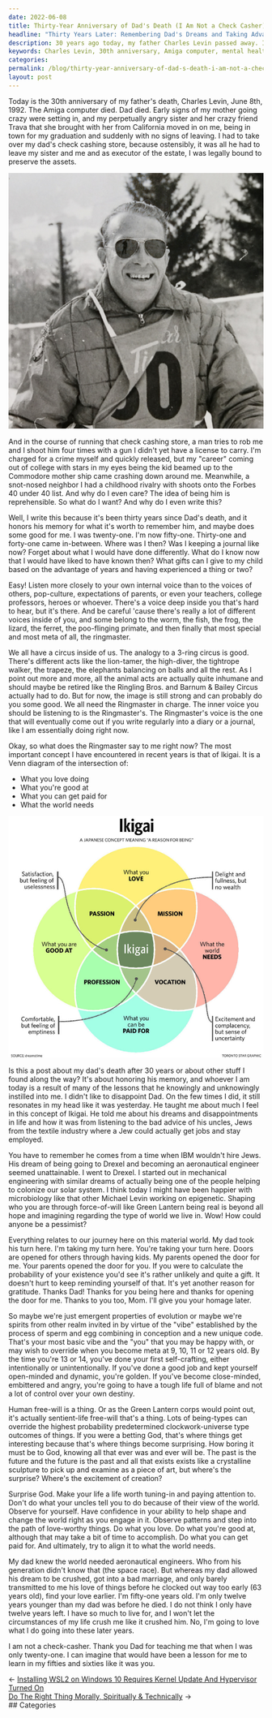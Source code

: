 ```yaml
---
date: 2022-06-08
title: Thirty-Year Anniversary of Dad's Death (I Am Not a Check Casher)
headline: "Thirty Years Later: Remembering Dad's Dreams and Taking Advantage of Life"
description: 30 years ago today, my father Charles Levin passed away. I remember the Amiga computer dying and my mother's mental health declining, as well as my sister and her friend moving in. I was forced to take over my father's check cashing store and in the process, a man attempted to rob me and I shot him four times. I was charged for a crime and my career plans were ruined. I learned from my father not to take the advice of his uncles.
keywords: Charles Levin, 30th anniversary, Amiga computer, mental health, check cashing store, robbery, crime, textile industry, aeronautical engineer, IBM, Jews, Drexel, mechanical engineering, life, dreams, personal experience
categories: 
permalink: /blog/thirty-year-anniversary-of-dad-s-death-i-am-not-a-check-casher/
layout: post
---
```



Today is the 30th anniversary of my father's death, Charles Levin, June 8th, 1992.
The Amiga computer died. Dad died. Early signs of my mother going crazy
were setting in, and my perpetually angry sister and her crazy friend Trava
that she brought with her from California moved in on me, being in town for my
graduation and suddenly with no signs of leaving. I had to take over my dad's
check cashing store, because ostensibly, it was all he had to leave my sister
and me and as executor of the estate, I was legally bound to preserve the
assets.

![Charles Levin Thirtieth Anniversary Of Dads Passing](/assets/images/charles-levin-thirtieth-anniversary-of-dads-passing.jpg)

And in the course of running that check cashing store, a man tries to
rob me and I shoot him four times with a gun I didn't yet have a license to
carry. I'm charged for a crime myself and quickly released, but my "career"
coming out of college with stars in my eyes being the kid beamed up to the
Commodore mother ship came crashing down around me. Meanwhile, a snot-nosed
neighbor I had a childhood rivalry with shoots onto the Forbes 40 under 40
list. And why do I even care? The idea of being him is reprehensible. So what
do I want? And why do I even write this?

Well, I write this because it's been thirty years since Dad's death, and it
honors his memory for what it's worth to remember him, and maybe does some good
for me. I was twenty-one. I'm now fifty-one. Thirty-one and forty-one came
in-between. Where was I then? Was I keeping a journal like now? Forget about
what I would have done differently. What do I know now that I would have liked
to have known then? What gifts can I give to my child based on the advantage of
years and having experienced a thing or two?

Easy! Listen more closely to your own internal voice than to the voices of
others, pop-culture, expectations of parents, or even your teachers, college
professors, heroes or whoever. There's a voice deep inside you that's hard to
hear, but it's there. And be careful 'cause there's really a lot of different
voices inside of you, and some belong to the worm, the fish, the frog, the
lizard, the ferret, the poo-flinging primate, and then finally that most
special and most meta of all, the ringmaster.

We all have a circus inside of us. The analogy to a 3-ring circus is good.
There's different acts like the lion-tamer, the high-diver, the tightrope
walker, the trapeze, the elephants balancing on balls and all the rest. As I
point out more and more, all the animal acts are actually quite inhumane and
should maybe be retired like the Ringling Bros. and Barnum & Bailey Circus
actually had to do. But for now, the image is still strong and can probably do
you some good. We all need the Ringmaster in charge. The inner voice you should
be listening to is the Ringmaster's. The Ringmaster's voice is the one that
will eventually come out if you write regularly into a diary or a journal, like
I am essentially doing right now.

Okay, so what does the Ringmaster say to me right now? The most important
concept I have encountered in recent years is that of Ikigai. It is a Venn
diagram of the intersection of:

- What you love doing
- What you're good at
- What you can get paid for
- What the world needs

![Ikigai What You Love Are Good At Get Paid For World Needs Venn Diagram](/assets/images/ikigai-what-you-love-are-good-at-get-paid-for-world-needs-venn-diagram.jpg)

Is this a post about my dad's death after 30 years or about other stuff I found
along the way? It's about honoring his memory, and whoever I am today is a
result of many of the lessons that he knowingly and unknowingly instilled into
me. I didn't like to disappoint Dad. On the few times I did, it still resonates
in my head like it was yesterday. He taught me about much I feel in this
concept of Ikigai. He told me about his dreams and disappointments in life and
how it was from listening to the bad advice of his uncles, Jews from the
textile industry where a Jew could actually get jobs and stay employed.

You have to remember he comes from a time when IBM wouldn't hire Jews. His
dream of being going to Drexel and becoming an aeronautical engineer seemed
unattainable. I went to Drexel. I started out in mechanical engineering with
similar dreams of actually being one of the people helping to colonize our
solar system. I think today I might have been happier with microbiology like
that other Michael Levin working on epigenetic. Shaping who you are through
force-of-will like Green Lantern being real is beyond all hope and imagining
regarding the type of world we live in. Wow! How could anyone be a pessimist?

Everything relates to our journey here on this material world. My dad took his
turn here. I'm taking my turn here. You're taking your turn here. Doors are
opened for others through having kids. My parents opened the door for me. Your
parents opened the door for you. If you were to calculate the probability of
your existence you'd see it's rather unlikely and quite a gift. It doesn't hurt
to keep reminding yourself of that. It's yet another reason for gratitude.
Thanks Dad! Thanks for you being here and thanks for opening the door for me.
Thanks to you too, Mom. I'll give you your homage later.

So maybe we're just emergent properties of evolution or maybe we're spirits
from other realm invited in by virtue of the "vibe" established by the process
of sperm and egg combining in conception and a new unique code. That's your
most basic vibe and the "you" that you may be happy with, or may wish to
override when you become meta at 9, 10, 11 or 12 years old. By the time you're
13 or 14, you've done your first self-crafting, either intentionally or
unintentionally. If you've done a good job and kept yourself open-minded and
dynamic, you're golden. If you've become close-minded, embittered and angry,
you're going to have a tough life full of blame and not a lot of control over
your own destiny.

Human free-will is a thing. Or as the Green Lantern corps would point out, it's
actually sentient-life free-will that's a thing. Lots of being-types can
override the highest probability predetermined clockwork-universe type outcomes
of things. If you were a betting God, that's where things get interesting
because that's where things become surprising. How boring it must be to God,
knowing all that ever was and ever will be. The past is the future and the
future is the past and all that exists exists like a crystalline sculpture to
pick up and examine as a piece of art, but where's the surprise? Where's the
excitement of creation?

Surprise God. Make your life a life worth tuning-in and paying attention to.
Don't do what your uncles tell you to do because of their view of the world.
Observe for yourself. Have confidence in your ability to help shape and change
the world right as you engage in it. Observe patterns and step into the path of
love-worthy things. Do what you love. Do what you're good at, although that may
take a bit of time to accomplish. Do what you can get paid for. And ultimately,
try to align it to what the world needs.

My dad knew the world needed aeronautical engineers. Who from his generation
didn't know that (the space race). But whereas my dad allowed his dream to be
crushed, got into a bad marriage, and only barely transmitted to me his love of
things before he clocked out way too early (63 years old), find your love
earlier. I'm fifty-one years old. I'm only twelve years younger than my dad was
before he died. I do not think I only have twelve years left. I have so much to
live for, and I won't let the circumstances of my life crush me like it crushed
him. No, I'm going to love what I do going into these later years.

I am not a check-casher. Thank you Dad for teaching me that when I was only
twenty-one. I can imagine that would have been a lesson for me to learn in my
fifties and sixties like it was you.


<div class="post-nav"><div class="post-nav-prev"><span class="arrow">&larr;&nbsp;</span><a href="installing-wsl2-on-windows-10-requires-kernel-update-and-hypervisor-turned-on">Installing WSL2 on Windows 10 Requires Kernel Update And Hypervisor Turned On</a></div><div class="post-nav-next"><a href="do-the-right-thing-morally-spiritually-technically">Do The Right Thing Morally, Spiritually & Technically</a><span class="arrow">&nbsp;&rarr;</span></div></div>
## Categories

<ul></ul>
